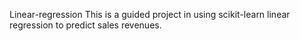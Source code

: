 Linear-regression
This is a guided project in using scikit-learn linear regression to predict sales revenues.
